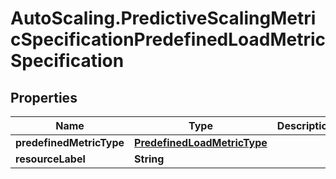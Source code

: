 # AutoScaling.PredictiveScalingMetricSpecificationPredefinedLoadMetricSpecification

## Properties

Name | Type | Description | Notes
------------ | ------------- | ------------- | -------------
**predefinedMetricType** | [**PredefinedLoadMetricType**](PredefinedLoadMetricType.md) |  | 
**resourceLabel** | **String** |  | [optional] 


